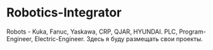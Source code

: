 # Robotics-Integrator
Robots - Kuka, Fanuc, Yaskawa, CRP, QJAR, HYUNDAI. PLC, Program-Engineer, Electric-Engineer.
Здесь я буду размещать свои проекты.
